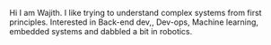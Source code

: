 Hi I am Wajith. I like trying to understand complex systems from first principles. Interested in Back-end dev,, Dev-ops, Machine learning, embedded systems and dabbled a bit in robotics.
